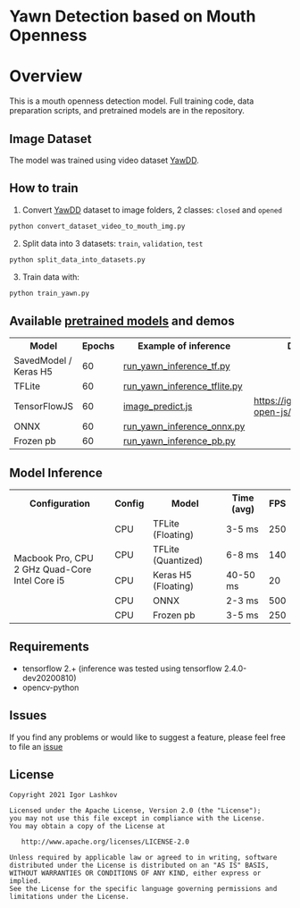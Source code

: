 # Yawn Detection based on Mouth Openness

# Overview

This is a mouth openness detection model. Full training code, data preparation scripts, and pretrained models are in the repository.

## Image Dataset

The model was trained using video dataset [YawDD][1].

## How to train

1. Convert [YawDD][1] dataset to image folders, 2 classes: `closed` and `opened`
```bash
python convert_dataset_video_to_mouth_img.py
```
2. Split data into 3 datasets: `train`, `validation`, `test`
```bash
python split_data_into_datasets.py
```
3. Train data with:
```bash
python train_yawn.py
```


## Available [pretrained models](out_epoch_60/) and demos

<table>
	<tbody>
		<tr>
         <th>Model</th>
         <th>Epochs</th>
         <th>Example of inference</th>
         <th>Demo</th>
		</tr>
      <tr>
			<td>SavedModel / Keras H5</td>
         <td>60</td>
			<td><a href='run_yawn_inference_tf.py'>run_yawn_inference_tf.py</a></td>
         <td></td>
		</tr>
      <tr>
			<td>TFLite</td>
         <td>60</td>
			<td><a href='run_yawn_inference_tflite.py'>run_yawn_inference_tflite.py</a></td>
         <td></td>
		</tr>
      <tr>
			<td>TensorFlowJS</td>
         <td>60</td>
			<td><a href='image_predict.js'>image_predict.js</a></td>
         <td><a href='https://igla.su/mouth-open-js/'>https://igla.su/mouth-open-js/</a></td>
		</tr>
		<tr>
			<td>ONNX</td>
         <td>60</td>
			<td><a href='run_yawn_inference_onnx.py'>run_yawn_inference_onnx.py</a></td>
         <td></td>
		</tr>
      <tr>
			<td>Frozen pb</td>
         <td>60</td>
			<td><a href='run_yawn_inference_pb.py'>run_yawn_inference_pb.py</a></td>
         <td></td>
		</tr>
	</tbody>
</table>

## Model Inference
<table>
	<tbody>
		<tr>
         <th>Configuration</th>
         <th>Config</th>
         <th>Model</th>
         <th>Time (avg)</th>
         <th>FPS</th>
		</tr>
      <tr>
			<td rowspan="5">Macbook Pro, CPU<br/>2 GHz Quad-Core Intel Core i5</td>
         <td>CPU</td>
			<td>TFLite (Floating)</td>
         <td>3-5 ms</td>
         <td>250</td>
		</tr>
      <tr>
         <td>CPU</td>
			<td>TFLite (Quantized)</td>
         <td>6-8 ms</td>
         <td>140</td>
		</tr>
		<tr>
         <td>CPU</td>
			<td>Keras H5 (Floating)</td>
         <td>40-50 ms</td>
         <td>20</td>
		</tr>
      <tr>
         <td>CPU</td>
			<td>ONNX</td>
         <td>2-3 ms</td>
         <td>500</td>
		</tr>
      <tr>
         <td>CPU</td>
			<td>Frozen pb</td>
         <td>3-5 ms</td>
         <td>250</td>
		</tr>
	</tbody>
</table>


## Requirements

* tensorflow 2.+ (inference was tested using tensorflow 2.4.0-dev20200810)
* opencv-python


## Issues

If you find any problems or would like to suggest a feature, please
feel free to file an [issue](https://github.com/iglaweb/YawnMouthOpenDetect/issues)

## License

    Copyright 2021 Igor Lashkov

    Licensed under the Apache License, Version 2.0 (the "License");
    you may not use this file except in compliance with the License.
    You may obtain a copy of the License at

       http://www.apache.org/licenses/LICENSE-2.0

    Unless required by applicable law or agreed to in writing, software
    distributed under the License is distributed on an "AS IS" BASIS,
    WITHOUT WARRANTIES OR CONDITIONS OF ANY KIND, either express or implied.
    See the License for the specific language governing permissions and
    limitations under the License.

[1]: https://ieee-dataport.org/open-access/yawdd-yawning-detection-dataset#files "YawDD dataset"